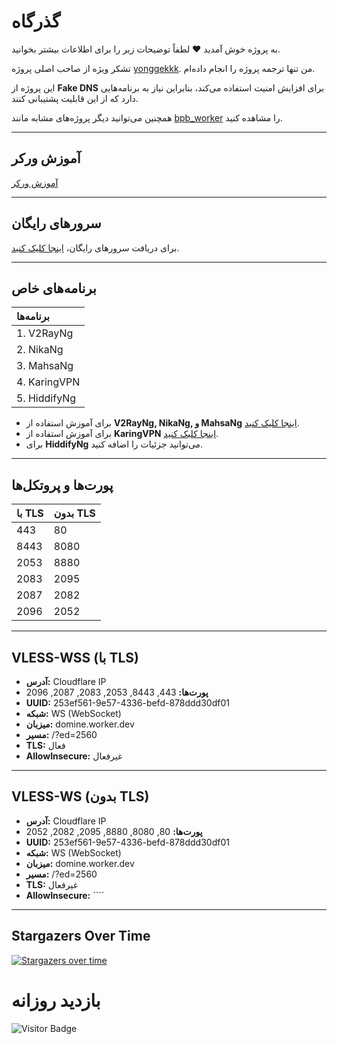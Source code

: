 # گذرگاه

به پروژه خوش آمدید ❤️ لطفاً توضیحات زیر را برای اطلاعات بیشتر بخوانید.

تشکر ویژه از صاحب اصلی پروژه [yonggekkk](https://github.com/yonggekkk). من تنها ترجمه پروژه را انجام داده‌ام.

این پروژه از **Fake DNS** برای افزایش امنیت استفاده می‌کند، بنابراین نیاز به برنامه‌هایی دارد که از این قابلیت پشتیبانی کنند.

همچنین می‌توانید دیگر پروژه‌های مشابه مانند [bpb_worker](https://github.com/valid7996/BPB-Worker-Panel) را مشاهده کنید.

---

## آموزش ورکر

[آموزش ورکر](https://github.com/valid7996/Gozargah/blob/main/Education/workerscomment.md)

---

## سرورهای رایگان

برای دریافت سرورهای رایگان، [اینجا کلیک کنید](https://github.com/valid7996/Gozargah/blob/main/Free%20config.md).

---

## برنامه‌های خاص

| برنامه‌ها |
|:---|
| 1. V2RayNg |
| 2. NikaNg |
| 3. MahsaNg |
| 4. KaringVPN |
| 5. HiddifyNg |

- برای آموزش استفاده از **V2RayNg, NikaNg, و MahsaNg** [اینجا کلیک کنید](https://github.com/valid7996/Gozargah/tree/main/Education/V2RayNg).  
- برای آموزش استفاده از **KaringVPN** [اینجا کلیک کنید](https://github.com/valid7996/Gozargah/tree/main/Education/Karingvpn).  
- برای **HiddifyNg** می‌توانید جزئیات را اضافه کنید.

---

## پورت‌ها و پروتکل‌ها

| **با TLS** | **بدون TLS** |
|:---|:---|
| 443 | 80 |
| 8443 | 8080 |
| 2053 | 8880 |
| 2083 | 2095 |
| 2087 | 2082 |
| 2096 | 2052 |

---

## VLESS-WSS (با TLS)

- **آدرس:** Cloudflare IP  
- **پورت‌ها:** 443, 8443, 2053, 2083, 2087, 2096  
- **UUID:** 253ef561-9e57-4336-befd-878ddd30df01  
- **شبکه:** WS (WebSocket)  
- **میزبان:** domine.worker.dev  
- **مسیر:** /?ed=2560  
- **TLS:** فعال  
- **AllowInsecure:** غیرفعال  

---

## VLESS-WS (بدون TLS)

- **آدرس:** Cloudflare IP  
- **پورت‌ها:** 80, 8080, 8880, 2095, 2082, 2052  
- **UUID:** 253ef561-9e57-4336-befd-878ddd30df01  
- **شبکه:** WS (WebSocket)  
- **میزبان:** domine.worker.dev  
- **مسیر:** /?ed=2560  
- **TLS:** غیرفعال  
- **AllowInsecure:** ````  

---

## Stargazers Over Time

[![Stargazers over time](https://starchart.cc/valid7996/Gozargah.svg?variant=adaptive)](https://starchart.cc/valid7996/Gozargah)


# بازدید روزانه

![Visitor Badge](https://visitor-badge.laobi.icu/badge?page_id=valid7996.Gozargah)
